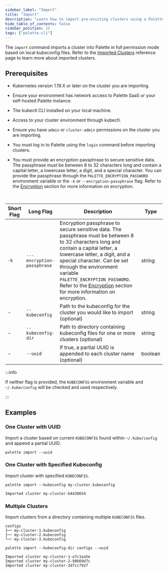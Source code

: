 ```yaml
---
sidebar_label: "Import"
title: "Import"
description: "Learn how to import pre-existing clusters using a Palette CLI command."
hide_table_of_contents: false
sidebar_position: 15
tags: ["palette-cli"]
---
```


The `import` command imports a cluster into Palette in full permission mode based on local kubeconfig files. Refer to
the [Imported Clusters](../../../clusters/imported-clusters/cluster-import.md) reference page to learn more about
imported clusters.

## Prerequisites

- Kubernetes version 1.19.X or later on the cluster you are importing.

- Ensure your environment has network access to Palette SaaS or your self-hosted Palette instance.

- The kubectl CLI installed on your local machine.

- Access to your cluster environment through kubectl.

- Ensure you have `admin` or `cluster-admin` permissions on the cluster you are importing.

- You must log in to Palette using the `login` command before importing clusters.

- You must provide an encryption passphrase to secure sensitive data. The passphrase must be between 8 to 32 characters
  long and contain a capital letter, a lowercase letter, a digit, and a special character. You can provide the
  passphrase through the `PALETTE_ENCRYPTION_PASSWORD` environment variable or the `-k` or `--encryption-passphrase`
  flag. Refer to the [Encryption](./../palette-cli.md#encryption) section for more information on encryption.

<br />

| **Short Flag** | **Long Flag**              | **Description**                                                                                                                                                                                                                                                                                                                                                             | **Type** |
| -------------- | -------------------------- | --------------------------------------------------------------------------------------------------------------------------------------------------------------------------------------------------------------------------------------------------------------------------------------------------------------------------------------------------------------------------- | -------- |
| `-k`           | `---encryption-passphrase` | Encryption passphrase to secure sensitive data. The passphrase must be between 8 to 32 characters long and contain a capital letter, a lowercase letter, a digit, and a special character. Can be set through the environment variable `PALETTE_ENCRYPTION_PASSWORD`. Refer to the [Encryption](./../palette-cli.md#encryption) section for more information on encryption. | string   |
| -              | `--kubeconfig`             | Path to the kubeconfig for the cluster you would like to import (optional)                                                                                                                                                                                                                                                                                                  | string   |
| -              | `--kubeconfig-dir`         | Path to directory containing kubeconfig files for one or more clusters (optional)                                                                                                                                                                                                                                                                                           | string   |
| -              | `--uuid`                   | If true, a partial UUID is appended to each cluster name (optional)                                                                                                                                                                                                                                                                                                         | boolean  |

:::info

If neither flag is provided, the `KUBECONFIG` environment variable and `~/.kube/config` will be checked and used
respectively.

:::

## Examples

### One Cluster with UUID

Import a cluster based on current `KUBECONFIG` found within `~/.kube/config` and append a partial UUID.

```shell
palette import --uuid
```

### One Cluster with Specified Kubeconfig

Import cluster with specified `KUBECONFIG`.

```shell
palette import --kubeconfig my-cluster.kubeconfig
```

```shell hideClipboard
Imported cluster my-cluster-b4430654
```

### Multiple Clusters

Import clusters from a directory containing multiple `KUBECONFIG` files.

```shell hideClipboard
configs
├── my-cluster-1.kubeconfig
├── my-cluster-2.kubeconfig
└── my-cluster-3.kubeconfig
```

```shell
palette import --kubeconfig-dir configs --uuid
```

```shell hideClipboard
Imported cluster my-cluster-1-e7c1ea5e
Imported cluster my-cluster-2-98669d7c
Imported cluster my-cluster-3d7cc792f
```
